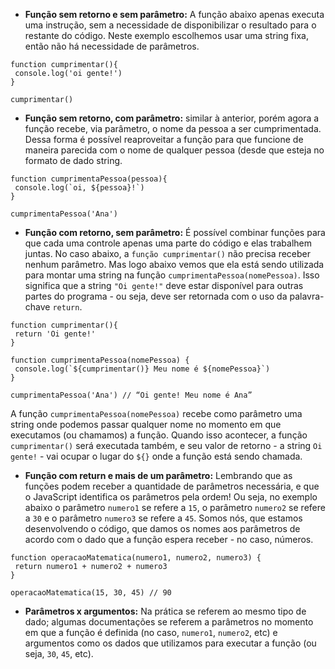- **Função sem retorno e sem parâmetro:** A função abaixo apenas executa uma instrução, sem a necessidade de disponibilizar o resultado para o restante do código. Neste exemplo escolhemos usar uma string fixa, então não há necessidade de parâmetros.
```
function cumprimentar(){
 console.log('oi gente!')
}

cumprimentar()
```

- **Função sem retorno, com parâmetro:** similar à anterior, porém agora a função recebe, via parâmetro, o nome da pessoa a ser cumprimentada. Dessa forma é possível reaproveitar a função para que funcione de maneira parecida com o nome de qualquer pessoa (desde que esteja no formato de dado string.
```
function cumprimentaPessoa(pessoa){
 console.log(`oi, ${pessoa}!`)
}

cumprimentaPessoa('Ana')
```

- **Função com retorno, sem parâmetro:** É possível combinar funções para que cada uma controle apenas uma parte do código e elas trabalhem juntas.
No caso abaixo, a ```função cumprimentar()``` não precisa receber nenhum parâmetro. Mas logo abaixo vemos que ela está sendo utilizada para montar uma string na função ```cumprimentaPessoa(nomePessoa)```. Isso significa que a string ```"Oi gente!"``` deve estar disponível para outras partes do programa - ou seja, deve ser retornada com o uso da palavra-chave ```return```.
```
function cumprimentar(){
 return 'Oi gente!'
}

function cumprimentaPessoa(nomePessoa) {
 console.log(`${cumprimentar()} Meu nome é ${nomePessoa}`)
}

cumprimentaPessoa('Ana') // “Oi gente! Meu nome é Ana”
```
  A função ```cumprimentaPessoa(nomePessoa)``` recebe como parâmetro uma string onde podemos passar qualquer nome no momento em que executamos (ou chamamos) a função. Quando isso acontecer, a função ```cumprimentar()``` será executada também, e seu valor de retorno - a string ```Oi gente!``` - vai ocupar o lugar do ```${}``` onde a função está sendo chamada.

- **Função com return e mais de um parâmetro:** Lembrando que as funções podem receber a quantidade de parâmetros necessária, e que o JavaScript identifica os parâmetros pela ordem! Ou seja, no exemplo abaixo o parâmetro ```numero1``` se refere a ```15```, o parâmetro ```numero2``` se refere a ```30``` e o parâmetro ```numero3``` se refere a ```45```. Somos nós, que estamos desenvolvendo o código, que damos os nomes aos parâmetros de acordo com o dado que a função espera receber - no caso, números.
```
function operacaoMatematica(numero1, numero2, numero3) {
 return numero1 + numero2 + numero3
}

operacaoMatematica(15, 30, 45) // 90
```
- **Parâmetros x argumentos:** Na prática se referem ao mesmo tipo de dado; algumas documentações se referem a parâmetros no momento em que a função é definida (no caso, ```numero1```, ```numero2```, etc) e argumentos como os dados que utilizamos para executar a função (ou seja, ```30```, ```45```, etc).
